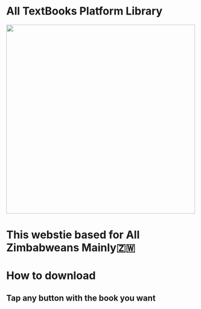 # All TextBooks Platform Library
<img src="https://i.postimg.cc/2S7Dcxh8/Screenshot-20240331-115139-Chrome.jpg" width="500" height="500"></br>
# This webstie based for All Zimbabweans Mainly🇿🇼</br>
# How to download</br>
## Tap any button with the book you want
